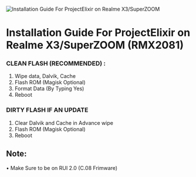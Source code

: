 ![Installation Guide For ProjectElixir on Realme X3/SuperZOOM](https://i.imgur.com/pmZkslu.png "Installation")

# Installation Guide For ProjectElixir on Realme X3/SuperZOOM (RMX2081)

### CLEAN FLASH (RECOMMENDED) : 
1. Wipe data, Dalvik, Cache
2. Flash ROM (Magisk Optional)
3. Format Data (By Typing Yes)
4. Reboot

### DIRTY FLASH IF AN UPDATE
1. Clear Dalvik and Cache in Advance wipe
2. Flash ROM (Magisk Optional)
3. Reboot

## Note: 
• Make Sure to be on RUI 2.0 (C.08 Frimware)
